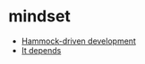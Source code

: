 <!-- generated by markdown-notes-tree -->

# mindset

<!-- optional markdown-notes-tree directory description starts here -->

<!-- optional markdown-notes-tree directory description ends here -->

-   [Hammock-driven development](Hammock-driven-development.md)
-   [It depends](It-depends.md)
